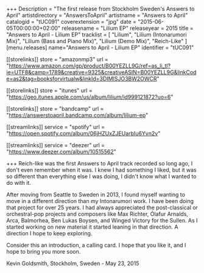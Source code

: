 +++
Description = "The first release from Stockholm Sweden's Answers to April"
artistdirectory = "AnswersToApril"
artistname = "Answers to April"
catalogid = "tUC091"
coverextension = "jpg"
date = "2015-06-05T00:00:00+02:00"
releasename = "Lilium EP"
releaseyear = 2015
title = "Answers to April - Lilium EP"
tracklist = [ "Lilium", "Lilium (Intonarumori Mix)", "Lilium (Bass and Piano Mix)", "Lilium (Demo Mix)", "Reich-Like" ]
[menu.releases]
	name="Answers to April - Lilium EP"
	identifier = "tUC091"

[[storelinks]]
	store = "amazonmp3"
	url = "https://www.amazon.com/gp/product/B00YEZLL9G/ref=as_li_tl?ie=UTF8&camp=1789&creative=9325&creativeASIN=B00YEZLL9G&linkCode=as2&tag=booksforvirtualw&linkId=3DIMISJO3BW2OWCR"

[[storelinks]]
	store = "itunes"
	url = "https://geo.itunes.apple.com/us/album/lilium/id999121872?uo=6"

[[storelinks]]
	store = "bandcamp"
	url = "https://answerstoapril.bandcamp.com/album/lilium-ep"

[[streamlinks]]
	service = "spotify"
	url = "https://open.spotify.com/album/06jHZUxZJEUarbIu6Yvn2v"

[[streamlinks]]
	service = "deezer"
	url = "https://www.deezer.com/album/10515562"

+++
Reich-like was the first Answers to April track recorded so long ago, I don't even remember when it was. I knew I had something I liked, but it was so different than everything else I was doing, I didn't know what I wanted to do with it. 

After moving from Seattle to Sweden in 2013, I found myself wanting to move in a different direction than my Intonarumori work. I have been doing that project for over 25 years. I had always appreciated the post-classical or orchestral-pop projects and composers like Max Richter, Ólafur Arnalds, Arca, Balmorhea, Ben Lukas Boysen, and Winged Victory for the Sullen. As I started working on new material it started leaning in that direction. A direction I hope to keep exploring.

Consider this an introduction, a calling card. I hope that you like it, and I hope to bring you more soon.

Kevin Goldsmith, Stockholm, Sweden - May 23, 2015